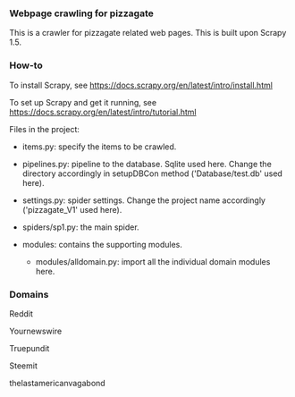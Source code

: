 ### Webpage crawling for pizzagate

This is a crawler for pizzagate related web pages. This is built upon Scrapy 1.5.

### How-to

To install Scrapy, see https://docs.scrapy.org/en/latest/intro/install.html

To set up Scrapy and get it running, see https://docs.scrapy.org/en/latest/intro/tutorial.html

Files in the project:

- items.py: specify the items to be crawled.

- pipelines.py: pipeline to the database. Sqlite used here. Change the directory accordingly in setupDBCon method ('Database/test.db' used here).

- settings.py: spider settings. Change the project name accordingly ('pizzagate_V1' used here).

- spiders/sp1.py: the main spider.

- modules: contains the supporting modules.

	- modules/alldomain.py: import all the individual domain modules here.

### Domains

Reddit

Yournewswire

Truepundit

Steemit

thelastamericanvagabond





